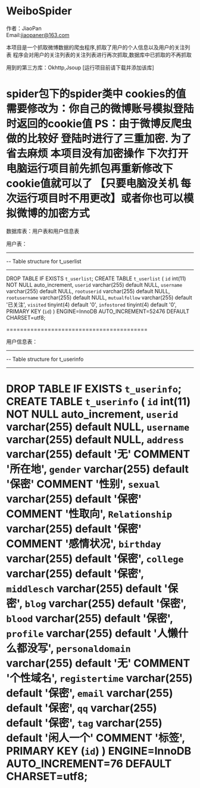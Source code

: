 # WeiboSpider

作者：JiaoPan  
Email:jiaopaner@163.com

本项目是一个抓取微博数据的爬虫程序,抓取了用户的个人信息以及用户的关注列表
程序会对用户的关注列表的关注列表进行再次抓取,数据库中已抓取的不再抓取

用到的第三方库：Okhttp,Jsoup   [运行项目前请下载并添加该库]

spider包下的spider类中  cookies的值需要修改为：你自己的微博账号模拟登陆时返回的cookie值
PS：由于微博反爬虫做的比较好  登陆时进行了三重加密. 
为了省去麻烦 本项目没有加密操作 下次打开电脑运行项目前先抓包再重新修改下cookie值就可以了
【只要电脑没关机 每次运行项目时不用更改】或者你也可以模拟微博的加密方式
=============================
数据库表：用户表和用户信息表

用户表：
-- ----------------------------
-- Table structure for t_userlist
-- ----------------------------
DROP TABLE IF EXISTS `t_userlist`;
CREATE TABLE `t_userlist` (
  `id` int(11) NOT NULL auto_increment,
  `userid` varchar(255) default NULL,
  `username` varchar(255) default NULL,
  `rootuserid` varchar(255) default NULL,
  `rootusername` varchar(255) default NULL,
  `mutualfollow` varchar(255) default '已关注',
  `visited` tinyint(4) default '0',
  `infostored` tinyint(4) default '0',
  PRIMARY KEY  (`id`)
) ENGINE=InnoDB AUTO_INCREMENT=52476 DEFAULT CHARSET=utf8;


=========================================

用户信息表：

-- ----------------------------
-- Table structure for t_userinfo
-- ----------------------------
DROP TABLE IF EXISTS `t_userinfo`;
CREATE TABLE `t_userinfo` (
  `id` int(11) NOT NULL auto_increment,
  `userid` varchar(255) default NULL,
  `username` varchar(255) default NULL,
  `address` varchar(255) default '无' COMMENT '所在地',
  `gender` varchar(255) default '保密' COMMENT '性别',
  `sexual` varchar(255) default '保密' COMMENT '性取向',
  `Relationship` varchar(255) default '保密' COMMENT '感情状况',
  `birthday` varchar(255) default '保密',
  `college` varchar(255) default '保密',
  `middlesch` varchar(255) default '保密',
  `blog` varchar(255) default '保密',
  `blood` varchar(255) default '保密',
  `profile` varchar(255) default '人懒什么都没写',
  `personaldomain` varchar(255) default '无' COMMENT '个性域名',
  `registertime` varchar(255) default '保密',
  `email` varchar(255) default '保密',
  `qq` varchar(255) default '保密',
  `tag` varchar(255) default '闲人一个' COMMENT '标签',
  PRIMARY KEY  (`id`)
) ENGINE=InnoDB AUTO_INCREMENT=76 DEFAULT CHARSET=utf8;
 ========================================================================================


